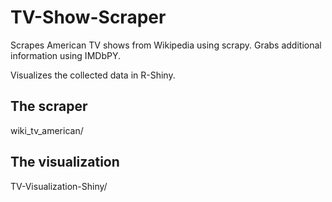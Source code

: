 # TV-Show-Scraper
Scrapes American TV shows from Wikipedia using scrapy.
Grabs additional information using IMDbPY.

Visualizes the collected data in R-Shiny.

## The scraper
wiki_tv_american/

## The visualization
TV-Visualization-Shiny/
